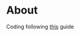 # About
  Coding following [this](https://developer.mozilla.org/en-US/docs/Learn/Forms/Form_validation) guide